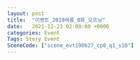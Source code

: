 ```yaml
---
layout: post
title:  "이벤트_2019여름_0화_오프닝"
date:   2021-12-23 02:00:00 +0000
categories: Event
Tags: Story Event
SceneCode: ["scene_evt190627_cp0_q1_s10"]
---
```

